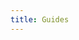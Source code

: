 ```yaml
---
title: Guides
---
```

<!-- <script setup> -->
<!-- import { data } from "./.vitepress/loaders/guides.data"; -->
<!-- </script> -->
<!---->
<!-- <template> -->
<!--   <h2>Guides</h2> -->
<!--   <br /> -->
<!--   <ul> -->
<!--   </ul> -->
<!-- </template> -->
